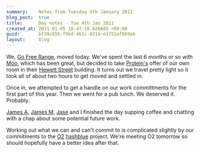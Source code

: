 ```yaml
---
summary:    Notes from Tuesday 4th January 2011
blog_post:  true
title:      Day notes - Tue 4th Jan 2011
created_at: 2011-01-05 18:47:10.826685 +00:00
guid:       bf39c856-f9bd-4b1c-831a-e1751af0b9ab
layout:     blog
---
```

  We, [Go Free Range](http://gofreerange.com), moved today.  We've spent the last 6 months or so with [Moo](http://uk.moo.com/), which has been great, but decided to take [Protein's](http://prote.in/) offer of our own room in their [Hewett Street](http://gofreerange.com/#contact) building.  It turns out we travel pretty light so it took all of about two hours to get moved and settled in.

  Once in, we attempted to get a handle on our work committments for the first part of this year.  Then we went for a pub lunch.  We deserved it.  Probably.

  [James A](http://interblah.net/), [James M](http://jamesmead.org/), [Jase](http://jasoncale.com/) and I finished the day supping coffee and chatting with a chap about some potential future work.

  Working out what we can and can't commit to is complicated slightly by our commitments to the [O2](http://www.o2.co.uk/) [hashblue](https://hashblue.com/) project.  We're meeting O2 tomorrow so should hopefully have a better idea after that.
